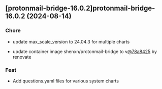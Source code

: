 

## [protonmail-bridge-16.0.2]protonmail-bridge-16.0.2 (2024-08-14)

### Chore



- update max_scale_version to 24.04.3 for multiple charts

- update container image shenxn/protonmail-bridge to v[@78a8425](https://github.com/78a8425) by renovate

### Feat



- Add questions.yaml files for various system charts
